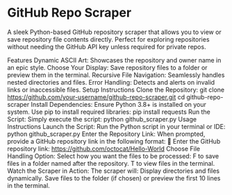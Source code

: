 # GitHub Repo Scraper

A sleek Python-based GitHub repository scraper that allows you to view or save repository file contents directly. Perfect for exploring repositories without needing the GitHub API key unless required for private repos.

Features
Dynamic ASCII Art: Showcases the repository and owner name in an epic style.
Choose Your Display: Save repository files to a folder or preview them in the terminal.
Recursive File Navigation: Seamlessly handles nested directories and files.
Error Handling: Detects and alerts on invalid links or inaccessible files.
Setup Instructions
Clone the Repository:
git clone https://github.com/your-username/github-repo-scraper.git
cd github-repo-scraper
Install Dependencies: Ensure Python 3.8+ is installed on your system. Use pip to install required libraries:
pip install requests
Run the Script: Simply execute the script:
python github_scraper.py
Usage Instructions
Launch the Script: Run the Python script in your terminal or IDE:
python github_scraper.py
Enter the Repository Link: When prompted, provide a GitHub repository link in the following format:
🔗 Enter the GitHub repository link: https://github.com/octocat/Hello-World
Choose File Handling Option: Select how you want the files to be processed:
F to save files in a folder named after the repository.
T to view files in the terminal.
Watch the Scraper in Action: The scraper will:
Display directories and files dynamically.
Save files to the folder (if chosen) or preview the first 10 lines in the terminal.
